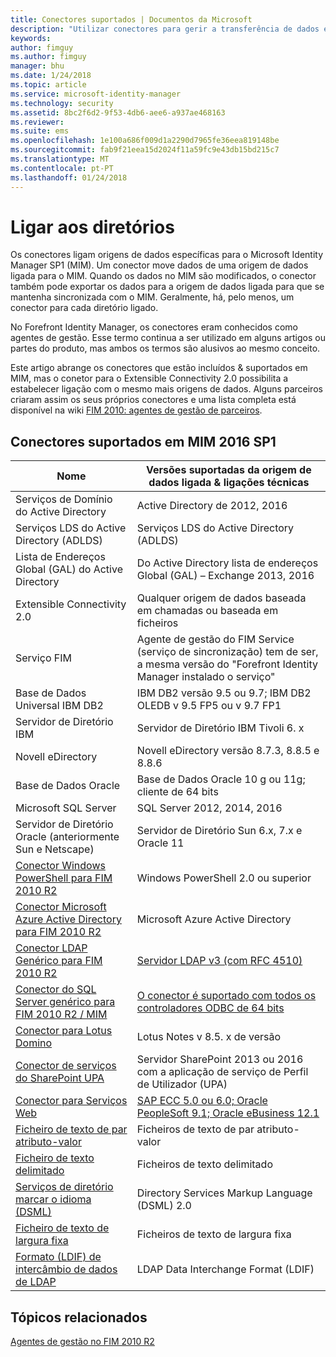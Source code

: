 ```yaml
---
title: Conectores suportados | Documentos da Microsoft
description: "Utilizar conectores para gerir a transferência de dados entre MIM e as origens de dados ligada."
keywords: 
author: fimguy
ms.author: fimguy
manager: bhu
ms.date: 1/24/2018
ms.topic: article
ms.service: microsoft-identity-manager
ms.technology: security
ms.assetid: 8bc2f6d2-9f53-4db6-aee6-a937ae468163
ms.reviewer: 
ms.suite: ems
ms.openlocfilehash: 1e100a686f009d1a2290d7965fe36eea819148be
ms.sourcegitcommit: fab9f21eea15d2024f11a59fc9e43db15bd215c7
ms.translationtype: MT
ms.contentlocale: pt-PT
ms.lasthandoff: 01/24/2018
---
```

# <a name="connect-to-your-directories"></a>Ligar aos diretórios

Os conectores ligam origens de dados específicas para o Microsoft Identity Manager SP1 (MIM). Um conector move dados de uma origem de dados ligada para o MIM. Quando os dados no MIM são modificados, o conector também pode exportar os dados para a origem de dados ligada para que se mantenha sincronizada com o MIM. Geralmente, há, pelo menos, um conector para cada diretório ligado.

No Forefront Identity Manager, os conectores eram conhecidos como agentes de gestão. Esse termo continua a ser utilizado em alguns artigos ou partes do produto, mas ambos os termos são alusivos ao mesmo conceito.

Este artigo abrange os conectores que estão incluídos & suportados em MIM, mas o conetor para o Extensible Connectivity 2.0 possibilita a estabelecer ligação com o mesmo mais origens de dados. Alguns parceiros criaram assim os seus próprios conectores e uma lista completa está disponível na wiki [FIM 2010: agentes de gestão de parceiros](http://social.technet.microsoft.com/wiki/contents/articles/1589.fim-2010-management-agents-from-partners.aspx).

## <a name="supported-connectors-in-mim-2016-sp1"></a>Conectores suportados em MIM 2016 SP1

| Nome | Versões suportadas da origem de dados ligada & ligações técnicas |
| ---- | ----------------------------------------------- |
| Serviços de Domínio do Active Directory | Active Directory de 2012, 2016 |
| Serviços LDS do Active Directory (ADLDS) | Serviços LDS do Active Directory (ADLDS) |
| Lista de Endereços Global (GAL) do Active Directory | Do Active Directory lista de endereços Global (GAL) – Exchange 2013, 2016 |
| Extensible Connectivity 2.0 | Qualquer origem de dados baseada em chamadas ou baseada em ficheiros |
| Serviço FIM | Agente de gestão do FIM Service (serviço de sincronização) tem de ser, a mesma versão do "Forefront Identity Manager instalado o serviço" |
| Base de Dados Universal IBM DB2 | IBM DB2 versão 9.5 ou 9.7; IBM DB2 OLEDB v 9.5 FP5 ou v 9.7 FP1 |
| Servidor de Diretório IBM | Servidor de Diretório IBM Tivoli 6. x |
| Novell eDirectory | Novell eDirectory versão 8.7.3, 8.8.5 e 8.8.6 |
| Base de Dados Oracle | Base de Dados Oracle 10 g ou 11g; cliente de 64 bits |
| Microsoft SQL Server | SQL Server 2012, 2014, 2016 |
| Servidor de Diretório Oracle (anteriormente Sun e Netscape) | Servidor de Diretório Sun 6.x, 7.x e Oracle 11 |
| [Conector Windows PowerShell para FIM 2010 R2](https://msdn.microsoft.com/en-us/library/dn640417.aspx) | Windows PowerShell 2.0 ou superior |
| [Conector Microsoft Azure Active Directory para FIM 2010 R2](https://msdn.microsoft.com/en-us/library/dn511001.aspx) | Microsoft Azure Active Directory |
| [Conector LDAP Genérico para FIM 2010 R2](https://msdn.microsoft.com/en-us/library/dn510997.aspx) | [Servidor LDAP v3 (com RFC 4510)](https://docs.microsoft.com/en-us/azure/active-directory/connect/active-directory-aadconnectsync-connector-genericldap) |
| [Conector do SQL Server genérico para FIM 2010 R2 / MIM](https://msdn.microsoft.com/en-us/library/dn510997.aspx) | [O conector é suportado com todos os controladores ODBC de 64 bits](https://docs.microsoft.com/en-us/azure/active-directory/connect/active-directory-aadconnectsync-connector-genericsql) |
| [Conector para Lotus Domino](https://msdn.microsoft.com/en-us/library/hh859750.aspx) | Lotus Notes v 8.5. x de versão |
| [Conector de serviços do SharePoint UPA](https://msdn.microsoft.com/en-us/library/dn511003.aspx) | Servidor SharePoint 2013 ou 2016 com a aplicação de serviço de Perfil de Utilizador (UPA) |
| [Conector para Serviços Web](https://www.microsoft.com/en-us/download/details.aspx?id=51495) | [SAP ECC 5.0 ou 6.0; Oracle PeopleSoft 9.1; Oracle eBusiness 12.1](https://docs.microsoft.com/en-us/microsoft-identity-manager/reference/microsoft-identity-manager-2016-ma-ws) |
| [Ficheiro de texto de par atributo-valor](https://technet.microsoft.com/en-us/library/cc708644(v=ws.10).aspx) | Ficheiros de texto de par atributo-valor |
| [Ficheiro de texto delimitado](https://technet.microsoft.com/en-us/library/cc720612(v=ws.10).aspx) | Ficheiros de texto delimitado |
| [Serviços de diretório marcar o idioma (DSML)](https://technet.microsoft.com/en-us/library/cc720660(v=ws.10).aspx) | Directory Services Markup Language (DSML) 2.0 |
| [Ficheiro de texto de largura fixa](https://technet.microsoft.com/en-us/library/cc720633(v=ws.10).aspx) | Ficheiros de texto de largura fixa |
| [Formato (LDIF) de intercâmbio de dados de LDAP](https://technet.microsoft.com/en-us/library/cc708662(v=ws.10).aspx) | LDAP Data Interchange Format (LDIF) |

## <a name="related-topics"></a>Tópicos relacionados

[Agentes de gestão no FIM 2010 R2](https://technet.microsoft.com/library/jj133885.aspx)
